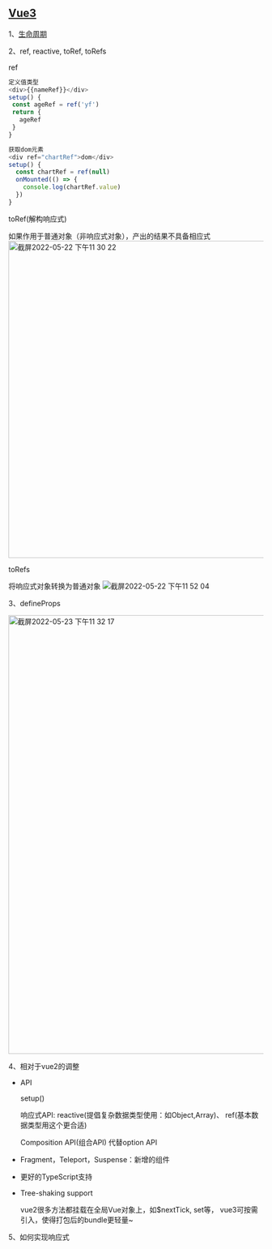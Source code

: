 ## [Vue3](https://juejin.cn/post/6968094627375087653)

1、[生命周期](https://juejin.cn/post/6997412902713950221)

2、ref, reactive, toRef, toRefs

ref
```javascript
定义值类型
<div>{{nameRef}}</div>
setup() {
 const ageRef = ref('yf')
 return {
   ageRef
 }
}

获取dom元素
<div ref="chartRef">dom</div>
setup() {
  const chartRef = ref(null)
  onMounted(() => {
    console.log(chartRef.value)
  })
}
```

toRef(解构响应式)

如果作用于普通对象（非响应式对象），产出的结果不具备相应式
<img width="626" alt="截屏2022-05-22 下午11 30 22" src="https://user-images.githubusercontent.com/17806205/169703259-fba61e27-5438-4aeb-a66e-9ee8f778f60a.png">

toRefs

将响应式对象转换为普通对象
![截屏2022-05-22 下午11 52 04](https://user-images.githubusercontent.com/17806205/169704213-794a64fc-19e1-4913-a468-ffe40844cc4f.png)


3、defineProps

<img width="866" alt="截屏2022-05-23 下午11 32 17" src="https://user-images.githubusercontent.com/17806205/169855216-765bba14-0e9c-4fc2-92ae-b661bb3f9bfe.png">


4、相对于vue2的调整

* API

   setup()

   响应式API: reactive(提倡复杂数据类型使用：如Object,Array)、 ref(基本数据类型用这个更合适)

   Composition API(组合API) 代替option API

* Fragment，Teleport，Suspense：新增的组件
* 更好的TypeScript支持
* Tree-shaking support

  vue2很多方法都挂载在全局Vue对象上，如$nextTick, set等， vue3可按需引入，使得打包后的bundle更轻量~    


5、如何实现响应式
